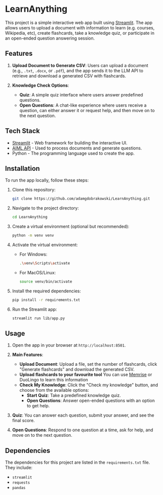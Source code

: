 # LearnAnything

This project is a simple interactive web app built using [Streamlit](https://streamlit.io/). The app allows users to upload a document with information to learn (e.g. courses, Wikipedia, etc), create flashcards, take a knowledge quiz, or participate in an open-ended question answering session.

## Features

1. **Upload Document to Generate CSV**: Users can upload a document (e.g., `.txt`, `.docx`, or `.pdf`), and the app sends it to the LLM API to retrieve and download a generated CSV with flashcards.
   
2. **Knowledge Check Options**:
    - **Quiz**: A simple quiz interface where users answer predefined questions.
    - **Open Questions**: A chat-like experience where users receive a question, can either answer it or request help, and then move on to the next question.

## Tech Stack

- [Streamlit](https://streamlit.io/) - Web framework for building the interactive UI.
- [AIML API](https://aimlapi.com/a) - Used to process documents and generate questions.
- Python - The programming language used to create the app.

## Installation

To run the app locally, follow these steps:

1. Clone this repository:

    ```bash
    git clone https://github.com/adamgdobrakowski/LearnAnything.git
    ```

2. Navigate to the project directory:

    ```bash
    cd LearnAnything
    ```

3. Create a virtual environment (optional but recommended):

    ```bash
    python -m venv venv
    ```

4. Activate the virtual environment:

    - For Windows:

      ```bash
      .\venv\Scripts\activate
      ```

    - For MacOS/Linux:

      ```bash
      source venv/bin/activate
      ```

5. Install the required dependencies:

    ```bash
    pip install -r requirements.txt
    ```

6. Run the Streamlit app:

    ```bash
    streamlit run lib/app.py
    ```

## Usage

1. Open the app in your browser at `http://localhost:8501`.
   
2. **Main Features**:
    - **Upload Document**: Upload a file, set the number of flashcards, click "Generate flashcards" and download the generated CSV.
    - **Upload flashcards to your favourite tool** You can use [Memrise](https://community-courses.memrise.com/dashboard) or DuoLingo to learn this information 
    - **Check My Knowledge**: Click the "Check my knowledge" button, and choose from the available options:
        - **Start Quiz**: Take a predefined knowledge quiz.
        - **Open Questions**: Answer open-ended questions with an option to get help.

3. **Quiz**: You can answer each question, submit your answer, and see the final score.
   
4. **Open Questions**: Respond to one question at a time, ask for help, and move on to the next question.


## Dependencies

The dependencies for this project are listed in the `requirements.txt` file. They include:

- `streamlit`
- `requests`
- `pandas`